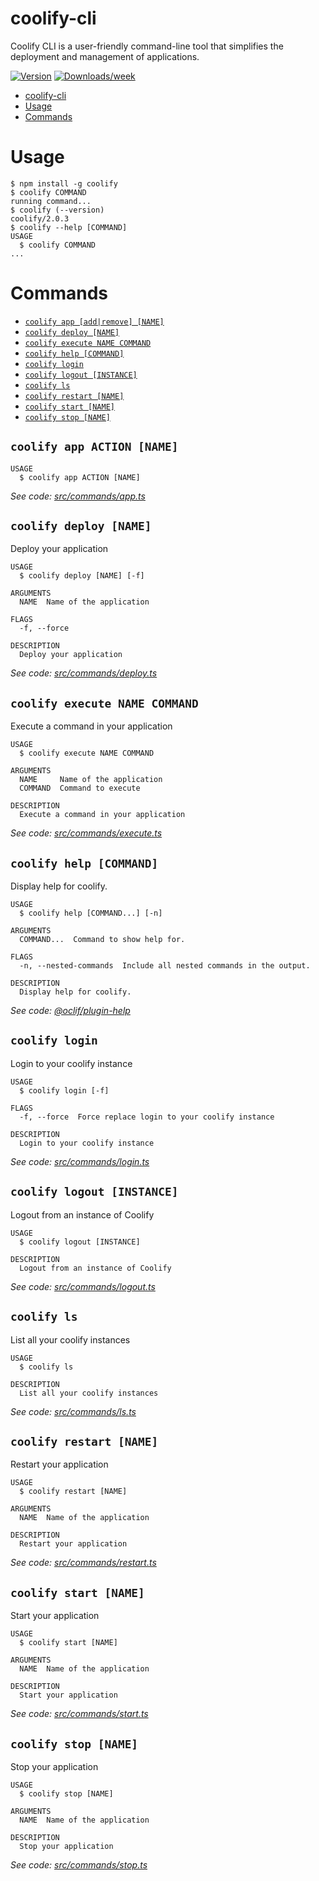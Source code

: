 # coolify-cli

Coolify CLI is a user-friendly command-line tool that simplifies the deployment and management of applications.

[![Version](https://img.shields.io/npm/v/coolify-cli.svg)](https://npmjs.org/package/coolify-cli)
[![Downloads/week](https://img.shields.io/npm/dw/coolify-cli.svg)](https://npmjs.org/package/coolify-cli)

<!-- toc -->

-   [coolify-cli](#coolify-cli)
-   [Usage](#usage)
-   [Commands](#commands)
<!-- tocstop -->

# Usage

<!-- usage -->

```sh-session
$ npm install -g coolify
$ coolify COMMAND
running command...
$ coolify (--version)
coolify/2.0.3
$ coolify --help [COMMAND]
USAGE
  $ coolify COMMAND
...
```

<!-- usagestop -->

# Commands

<!-- commands -->

-   [`coolify app [add|remove] [NAME]`](#coolify-app-action-name)
-   [`coolify deploy [NAME]`](#coolify-deploy-name)
-   [`coolify execute NAME COMMAND`](#coolify-execute-name-command)
-   [`coolify help [COMMAND]`](#coolify-help-command)
-   [`coolify login`](#coolify-login)
-   [`coolify logout [INSTANCE]`](#coolify-logout-instance)
-   [`coolify ls`](#coolify-ls)
-   [`coolify restart [NAME]`](#coolify-restart-name)
-   [`coolify start [NAME]`](#coolify-start-name)
-   [`coolify stop [NAME]`](#coolify-stop-name)

## `coolify app ACTION [NAME]`

```
USAGE
  $ coolify app ACTION [NAME]
```

_See code: [src/commands/app.ts](https://github.com/Luca-Sordetti/coolify-cli/blob/v1.0.3/src/commands/app.ts)_

## `coolify deploy [NAME]`

Deploy your application

```
USAGE
  $ coolify deploy [NAME] [-f]

ARGUMENTS
  NAME  Name of the application

FLAGS
  -f, --force

DESCRIPTION
  Deploy your application
```

_See code: [src/commands/deploy.ts](https://github.com/Luca-Sordetti/coolify-cli/blob/v1.0.3/src/commands/deploy.ts)_

## `coolify execute NAME COMMAND`

Execute a command in your application

```
USAGE
  $ coolify execute NAME COMMAND

ARGUMENTS
  NAME     Name of the application
  COMMAND  Command to execute

DESCRIPTION
  Execute a command in your application
```

_See code: [src/commands/execute.ts](https://github.com/Luca-Sordetti/coolify-cli/blob/v1.0.3/src/commands/execute.ts)_

## `coolify help [COMMAND]`

Display help for coolify.

```
USAGE
  $ coolify help [COMMAND...] [-n]

ARGUMENTS
  COMMAND...  Command to show help for.

FLAGS
  -n, --nested-commands  Include all nested commands in the output.

DESCRIPTION
  Display help for coolify.
```

_See code: [@oclif/plugin-help](https://github.com/oclif/plugin-help/blob/v6.2.11/src/commands/help.ts)_

## `coolify login`

Login to your coolify instance

```
USAGE
  $ coolify login [-f]

FLAGS
  -f, --force  Force replace login to your coolify instance

DESCRIPTION
  Login to your coolify instance
```

_See code: [src/commands/login.ts](https://github.com/Luca-Sordetti/coolify-cli/blob/v1.0.3/src/commands/login.ts)_

## `coolify logout [INSTANCE]`

Logout from an instance of Coolify

```
USAGE
  $ coolify logout [INSTANCE]

DESCRIPTION
  Logout from an instance of Coolify
```

_See code: [src/commands/logout.ts](https://github.com/Luca-Sordetti/coolify-cli/blob/v1.0.3/src/commands/logout.ts)_

## `coolify ls`

List all your coolify instances

```
USAGE
  $ coolify ls

DESCRIPTION
  List all your coolify instances
```

_See code: [src/commands/ls.ts](https://github.com/Luca-Sordetti/coolify-cli/blob/v1.0.3/src/commands/ls.ts)_

## `coolify restart [NAME]`

Restart your application

```
USAGE
  $ coolify restart [NAME]

ARGUMENTS
  NAME  Name of the application

DESCRIPTION
  Restart your application
```

_See code: [src/commands/restart.ts](https://github.com/Luca-Sordetti/coolify-cli/blob/v1.0.3/src/commands/restart.ts)_

## `coolify start [NAME]`

Start your application

```
USAGE
  $ coolify start [NAME]

ARGUMENTS
  NAME  Name of the application

DESCRIPTION
  Start your application
```

_See code: [src/commands/start.ts](https://github.com/Luca-Sordetti/coolify-cli/blob/v1.0.3/src/commands/start.ts)_

## `coolify stop [NAME]`

Stop your application

```
USAGE
  $ coolify stop [NAME]

ARGUMENTS
  NAME  Name of the application

DESCRIPTION
  Stop your application
```

_See code: [src/commands/stop.ts](https://github.com/Luca-Sordetti/coolify-cli/blob/v1.0.3/src/commands/stop.ts)_

<!-- commandsstop -->
